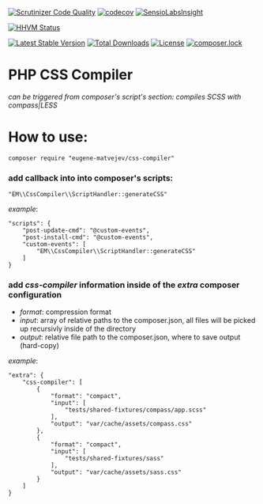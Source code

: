 [![Scrutinizer Code Quality](https://scrutinizer-ci.com/g/learn-symfony/css-compiler/badges/quality-score.png?b=master)](https://scrutinizer-ci.com/g/learn-symfony/css-compiler/?branch=master)
[![codecov](https://codecov.io/gh/learn-symfony/css-compiler/branch/master/graph/badge.svg)](https://codecov.io/gh/learn-symfony/css-compiler)
[![SensioLabsInsight](https://insight.sensiolabs.com/projects/b72078dc-94a7-492f-9deb-3829c41d2519/mini.png)](https://insight.sensiolabs.com/projects/b72078dc-94a7-492f-9deb-3829c41d2519)

[![HHVM Status](http://hhvm.h4cc.de/badge/eugene-matvejev/css-compiler.svg)](http://hhvm.h4cc.de/package/eugene-matvejev/css-compiler)

[![Latest Stable Version](https://poser.pugx.org/eugene-matvejev/css-compiler/version)](https://packagist.org/packages/eugene-matvejev/css-compiler)
[![Total Downloads](https://poser.pugx.org/eugene-matvejev/css-compiler/downloads)](https://packagist.org/packages/eugene-matvejev/css-compiler)
[![License](https://poser.pugx.org/eugene-matvejev/css-compiler/license)](https://packagist.org/packages/eugene-matvejev/css-compiler)
[![composer.lock](https://poser.pugx.org/eugene-matvejev/css-compiler/composerlock)](https://packagist.org/packages/eugene-matvejev/css-compiler)


# PHP CSS Compiler
_can be triggered from composer's script's section: compiles SCSS with compass|LESS_

# How to use:
```
composer require "eugene-matvejev/css-compiler"
```

### add callback into into composer's __scripts__:
```
"EM\\CssCompiler\\ScriptHandler::generateCSS"
```
_example_:
```
"scripts": {
    "post-update-cmd": "@custom-events",
    "post-install-cmd": "@custom-events",
    "custom-events": [
        "EM\\CssCompiler\\ScriptHandler::generateCSS"
    ]
}
```
### add _css-compiler_ information inside of the _extra_ composer configuration
 * _format_: compression format
 * _input_: array of relative paths to the composer.json, all files will be picked up recursivly inside of the directory
 * _output_:  relative file path to the composer.json, where to save output (hard-copy)

_example_:
```
"extra": {
    "css-compiler": [
        {
            "format": "compact",
            "input": [
                "tests/shared-fixtures/compass/app.scss"
            ],
            "output": "var/cache/assets/compass.css"
        },
        {
            "format": "compact",
            "input": [
                "tests/shared-fixtures/sass"
            ],
            "output": "var/cache/assets/sass.css"
        }
    ]
}
```
